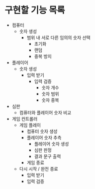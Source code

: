 # 구현할 기능 목록
* 컴퓨터
  * 숫자 생성
    * 범위 내 서로 다른 임의의 숫자 선택
      * 초기화
      * 랜덤
      * 중복 방지
* 플레이어
  * 숫자 생성
    * 입력 받기
      * 입력 검증
        * 숫자 개수
        * 숫자 범위
        * 숫자 중복
* 심판
  * 컴퓨터와 플레이어 숫자 비교
* 게임 컨트롤러
  * 게임 플레이
    * 컴퓨터 숫자 생성
    * 플레이어 숫자 추측
      * 플레이어 숫자 생성
      * 심판 판정
      * 결과 문구 출력
    * 게임 종료
  * 다시 시작 / 완전 종료
    * 입력 받기
    * 입력 검증
